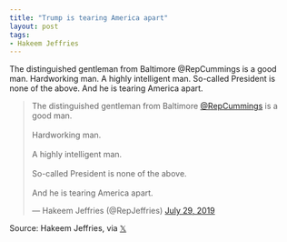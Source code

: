 ```yaml
---
title: "Trump is tearing America apart"
layout: post
tags:
- Hakeem Jeffries
---
```


The distinguished gentleman from Baltimore @RepCummings is a good man. Hardworking man. A highly intelligent man. So-called President is none of the above. And he is tearing America apart.

<blockquote class="twitter-tweet"><p lang="en" dir="ltr">The distinguished gentleman from Baltimore <a href="https://twitter.com/RepCummings?ref_src=twsrc%5Etfw">@RepCummings</a> is a good man.<br /><br />Hardworking man.<br /><br />A highly intelligent man.<br /><br />So-called President is none of the above. <br /><br />And he is tearing America apart.</p>&mdash; Hakeem Jeffries (@RepJeffries) <a href="https://twitter.com/RepJeffries/status/1155815998911651842?ref_src=twsrc%5Etfw">July 29, 2019</a></blockquote> <script async src="https://platform.twitter.com/widgets.js" charset="utf-8"></script>

Source: Hakeem Jeffries, via [𝕏](https://x.com)
